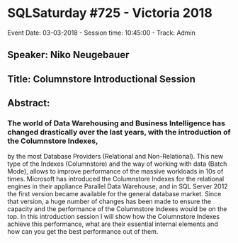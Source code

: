 # SQLSaturday #725 - Victoria 2018
Event Date: 03-03-2018 - Session time: 10:45:00 - Track: Admin
## Speaker: Niko Neugebauer
## Title: Columnstore Introductional Session
## Abstract:
### The world of Data Warehousing and Business Intelligence has changed drastically over the last years, with the introduction of the Columnstore Indexes,
by the most Database Providers (Relational and Non-Relational). This new type of the Indexes (Columnstore) and the way of working with data (Batch Mode),
allows to improve performance of the massive workloads in 10s of times.
Microsoft has introduced the Columnstore Indexes for the relational engines in their appliance Parallel Data Warehouse, and in SQL Server 2012 the first version became available for the general database market. Since that version, a huge number of changes has been made to ensure the capacity and the performance of the Columnstore Indexes would be on the top.
In this introduction session I will show how the Columnstore Indexes achieve this performance, what are their essential internal elements and how can you get the best performance out of them.
